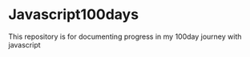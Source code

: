 # Javascript100days
This repository is for documenting progress in my 100day journey with javascript
